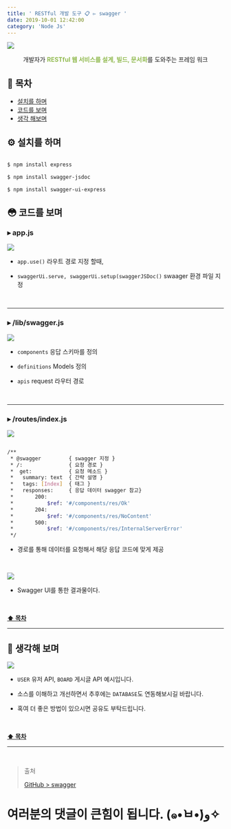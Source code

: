 ```yaml
---
title: ' RESTful 개발 도구 📋 ▻ swagger '
date: 2019-10-01 12:42:00
category: 'Node Js'
---
```


![](./images/swagger/logo.png)

<center>개발자가 <strong style="color:#93BB53">RESTful 웹 서비스를 설계, 빌드, 문서화</strong>를 도와주는 프레임 워크</center>

## **💎 목차**

- [설치를 하며](#️-설치를-하며)
- [코드를 보며](#-코드를-보며)
- [생각 해보며](#-생각해-보며)

## **⚙️ 설치를 하며**

```sh

$ npm install express

$ npm install swagger-jsdoc

$ npm install swagger-ui-express

```

## **😳 코드를 보며**

### ▸ app.js

![](./images/swagger/1.png)
<br />

- `app.use()` 라우트 경로 지정 할때,

- `swaggerUi.serve, swaggerUi.setup(swaggerJSDoc()` swaager 환경 파일 지정

<br />

<hr />

### ▸ /lib/swagger.js

![](./images/swagger/2.png)
<br />

- `components` 응답 스키마를 정의

- `definitions` Models 정의

- `apis` request 라우터 경로

<br />

<hr />

### ▸ /routes/index.js

![](./images/swagger/3.png)
<br />

```sh

/**
 * @swagger         { swagger 지정 }
 * /:               { 요청 경로 }
 *  get:            { 요청 메소드 }
 *   summary: text  { 간략 설명 }
 *   tags: [Index]  { 태그 }
 *   responses:     { 응답 데이터 swagger 참고}
 *       200:
 *           $ref: '#/components/res/Ok'
 *       204:
 *           $ref: '#/components/res/NoContent'
 *       500:
 *           $ref: '#/components/res/InternalServerError'
 */

```

- 경로를 통해 데이터를 요청해서 해당 응답 코드에 맞게 제공

<br />

![](./images/swagger/4.gif)
<br />

- Swagger UI를 통한 결과물이다.

<br />

**[⬆ 목차](#-목차)**

---

## **🤔 생각해 보며**

![](./images/swagger/5.gif)
<br />

- `USER` 유저 API, `BOARD` 게시글 API 예시입니다.

- 소스를 이해하고 개선하면서 추후에는 `DATABASE`도 연동해보시길 바랍니다.

- 혹여 더 좋은 방법이 있으시면 공유도 부탁드립니다.

<br />

**[⬆ 목차](#-목차)**

---

<br />

> 출처
>
> <a href="https://github.com/bynodejs/swagger" target="_blank">GitHub > swagger</a>

# 여러분의 댓글이 큰힘이 됩니다. (๑•̀ㅂ•́)و✧
